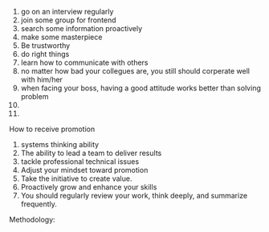 
1. go on an interview regularly
2. join some group for frontend
3. search some information proactively
4. make some masterpiece
5. Be trustworthy
6. do right things
7. learn how to communicate with others
8. no matter how bad your collegues are, you still should corperate well with him/her
9. when facing your boss, having a good attitude works better than solving problem
10. 
11. 

How to receive promotion
1. systems thinking ability
2. The ability to lead a team to deliver results
3. tackle professional technical issues
4. Adjust your mindset toward promotion
5. Take the initiative to create value.
6. Proactively grow and enhance your skills
7. You should regularly review your work, think deeply, and summarize frequently.

Methodology:
